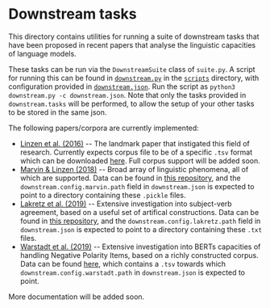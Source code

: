 # Downstream tasks
This directory contains utilities for running a suite of downstream tasks that have been proposed in recent papers that analyse the linguistic capacities of language models.

These tasks can be run via the `DownstreamSuite` class of `suite.py`. A script for running this can be found in [`downstream.py`](https://github.com/i-machine-think/diagnnose/blob/master/scripts/downstream.py) in the [`scripts`](https://github.com/i-machine-think/diagnnose/blob/master/scripts) directory, with configuration provided in [`downstream.json`](https://github.com/i-machine-think/diagnnose/blob/master/scripts/downstream.json). Run the script as `python3 downstream.py -c downstream.json`. Note that only the tasks provided in `downstream.tasks` will be performed, to allow the setup of your other tasks to be stored in the same json.

The following papers/corpora are currently implemented:
- [Linzen et al. (2016)](https://arxiv.org/pdf/1611.01368.pdf) -- The landmark paper that instigated this field of research. Currently expects corpus file to be of a specific `.tsv` format which can be downloaded [here](https://www.dropbox.com/s/ajvj9ackil18ps0/1attr_sample.tsv?dl=0). Full corpus support will be added soon.
- [Marvin & Linzen (2018)](https://arxiv.org/pdf/1808.09031.pdf) -- Broad array of linguistic phenomena, all of which are supported. Data can be found in [this repository](https://github.com/BeckyMarvin/LM_syneval/tree/master/data/templates), and the `downstream.config.marvin.path` field in `downstream.json` is expected to point to a directory containing these `.pickle` files.
- [Lakretz et al. (2019)](https://www.aclweb.org/anthology/N19-1002.pdf) -- Extensive investigation into subject-verb agreement, based on a useful set of artifical constructions. Data can be found in [this repository](https://github.com/FAIRNS/Number_and_syntax_units_in_LSTM_LMs/tree/master/datasets/NA_tasks), and the `downstream.config.lakretz.path` field in `downstream.json` is expected to point to a directory containing these `.txt` files.
- [Warstadt et al. (2019)](https://arxiv.org/pdf/1909.02597.pdf) -- Extensive investigation into BERTs capacities of handling Negative Polarity Items, based on a richly constructed corpus. Data can be found [here](https://alexwarstadt.files.wordpress.com/2019/08/npi_lincensing_data.zip), which contains a `.tsv` towards which `downstream.config.warstadt.path` in `downstream.json` is expected to point.

More documentation will be added soon.
